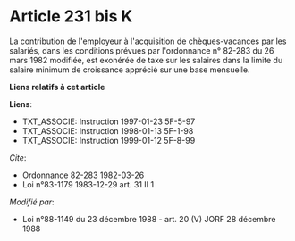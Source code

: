 # Article 231 bis K

La contribution de l'employeur à l'acquisition de chèques-vacances par les salariés, dans les conditions prévues par
l'ordonnance n° 82-283 du 26 mars 1982 modifiée, est exonérée de taxe sur les salaires dans la limite du salaire minimum de
croissance apprécié sur une base mensuelle.

**Liens relatifs à cet article**

**Liens**:

  - TXT_ASSOCIE: Instruction 1997-01-23 5F-5-97
  - TXT_ASSOCIE: Instruction 1998-01-13 5F-1-98
  - TXT_ASSOCIE: Instruction 1999-01-12 5F-8-99

_Cite_:

  - Ordonnance 82-283 1982-03-26
  - Loi n°83-1179 1983-12-29 art. 31 II 1

_Modifié par_:

  - Loi n°88-1149 du 23 décembre 1988 - art. 20 (V) JORF 28 décembre 1988
